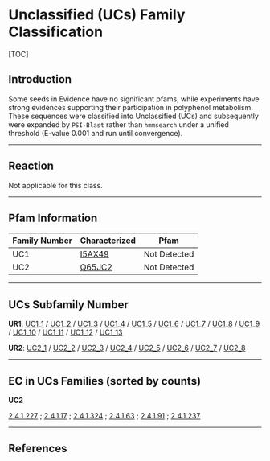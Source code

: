# Unclassified (UCs) Family Classification

[TOC]

## Introduction

Some seeds in Evidence have no significant pfams, while experiments have strong evidences supporting their participation
in polyphenol metabolism. These sequences were classified into Unclassified (UCs) and subsequently were expanded
by `PSI-Blast` rather than `hmmsearch` under a unified threshold (E-value 0.001 and run until convergence).

---

## Reaction

Not applicable for this class.

---

## Pfam Information

| Family Number | Characterized                                    | Pfam         |
| ------------- | ------------------------------------------------ | ------------ |
| UC1           | [I5AX49](https://www.uniprot.org/uniprot/I5AX49) | Not Detected |
| UC2           | [Q65JC2](https://www.uniprot.org/uniprot/Q65JC2) | Not Detected |

---

## UCs Subfamily Number

**UR1**: [UC1_1](../subfamily/UC1_1) / [UC1_2](../subfamily/UC1_2) / [UC1_3](../subfamily/UC1_3)
/ [UC1_4](../subfamily/UC1_4) / [UC1_5](../subfamily/UC1_5) / [UC1_6](../subfamily/UC1_6) / [UC1_7](../subfamily/UC1_7)
/ [UC1_8](../subfamily/UC1_8) / [UC1_9](../subfamily/UC1_9) / [UC1_10](../subfamily/UC1_10)
/ [UC1_11](../subfamily/UC1_11) / [UC1_12](../subfamily/UC1_12) / [UC1_13](../subfamily/UC1_13)

**UR2**: [UC2_1](../subfamily/UC2_1) / [UC2_2](../subfamily/UC2_1) / [UC2_3](../subfamily/UC2_3)
/ [UC2_4](../subfamily/UC2_4) / [UC2_5](../subfamily/UC2_5) / [UC2_6](../subfamily/UC2_6) / [UC2_7](../subfamily/UC2_7)
/ [UC2_8](../subfamily/UC2_8)

---

## EC in UCs Families (sorted by counts)

**UC2**

[2.4.1.227](https://www.brenda-enzymes.org/enzyme.php?ecno=2.4.1.227)
; [2.4.1.17](https://www.brenda-enzymes.org/enzyme.php?ecno=2.4.1.17)
; [2.4.1.324](https://www.brenda-enzymes.org/enzyme.php?ecno=2.4.1.324)
; [2.4.1.63](https://www.brenda-enzymes.org/enzyme.php?ecno=2.4.1.63)
; [2.4.1.91](https://www.brenda-enzymes.org/enzyme.php?ecno=2.4.1.91)
; [2.4.1.237](https://www.brenda-enzymes.org/enzyme.php?ecno=2.4.1.237)

---

## References
